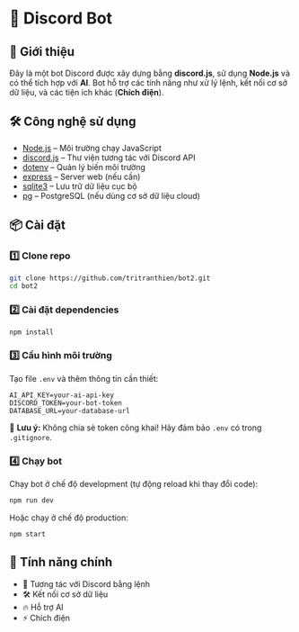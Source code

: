 # 🤖 Discord Bot

## 📌 Giới thiệu
Đây là một bot Discord được xây dựng bằng **discord.js**, sử dụng **Node.js** và có thể tích hợp với **AI**. Bot hỗ trợ các tính năng như xử lý lệnh, kết nối cơ sở dữ liệu, và các tiện ích khác (**Chích điện**).

## 🛠 Công nghệ sử dụng
- [Node.js](https://nodejs.org/) – Môi trường chạy JavaScript
- [discord.js](https://discord.js.org/) – Thư viện tương tác với Discord API
- [dotenv](https://www.npmjs.com/package/dotenv) – Quản lý biến môi trường
- [express](https://expressjs.com/) – Server web (nếu cần)
- [sqlite3](https://www.npmjs.com/package/sqlite3) – Lưu trữ dữ liệu cục bộ
- [pg](https://www.npmjs.com/package/pg) – PostgreSQL (nếu dùng cơ sở dữ liệu cloud)

## 📦 Cài đặt
### 1️⃣ Clone repo
```sh
git clone https://github.com/tritranthien/bot2.git
cd bot2
```
### 2️⃣ Cài đặt dependencies
```sh
npm install
```

### 3️⃣ Cấu hình môi trường
Tạo file `.env` và thêm thông tin cần thiết:
```env
AI_API_KEY=your-ai-api-key
DISCORD_TOKEN=your-bot-token
DATABASE_URL=your-database-url
```
🚨 **Lưu ý:** Không chia sẻ token công khai! Hãy đảm bảo `.env` có trong `.gitignore`.

### 4️⃣ Chạy bot
Chạy bot ở chế độ development (tự động reload khi thay đổi code):
```sh
npm run dev
```
Hoặc chạy ở chế độ production:
```sh
npm start
```

## 🚀 Tính năng chính
- 🤖 Tương tác với Discord bằng lệnh
- 🛠 Kết nối cơ sở dữ liệu
- 🔥 Hỗ trợ AI
- ⚡ Chích điện


